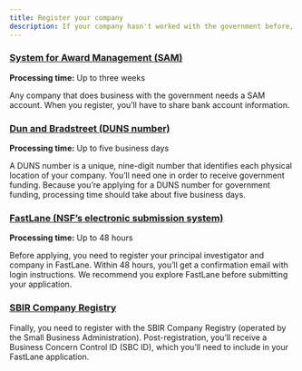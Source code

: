 ```yaml
---
title: Register your company
description: If your company hasn't worked with the government before, you'll need to register with these systems.
---
```

### [System for Award Management (SAM)](https://www.sam.gov/portal/SAM/##11#1)
**Processing time:** Up to three weeks
 
Any company that does business with the government needs a SAM account. When you register, you’ll have to share bank account information.
 
### [Dun and Bradstreet (DUNS number)](https://iupdate.dnb.com/iUpdate/viewiUpdateHome.htm)
**Processing time:** Up to five business days
 
A DUNS number is a unique, nine-digit number that identifies each physical location of your company. You’ll need one in order to receive government funding. Because you’re applying for a DUNS number for government funding, processing time should take about five business days.
 
### [FastLane (NSF’s electronic submission system)](https://www.fastlane.nsf.gov/n1/N1AddInst.html)
**Processing time:** Up to 48 hours
 
Before applying, you need to register your principal investigator and company in FastLane. Within 48 hours, you’ll get a confirmation email with login instructions. We recommend you explore FastLane before submitting your application.
 
 
### [SBIR Company Registry](http://sbir.gov/registration)
Finally, you need to register with the SBIR Company Registry (operated by the Small Business Administration). Post-registration, you’ll receive a Business Concern Control ID (SBC ID), which you’ll need to include in your FastLane application.
